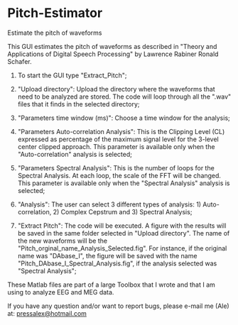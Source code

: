# Pitch-Estimator
Estimate the pitch of waveforms

This GUI estimates the pitch of waveforms as described in "Theory and Applications of Digital Speech Processing" by Lawrence Rabiner Ronald Schafer.

1) To start the GUI type "Extract_Pitch";

2) "Upload directory": Upload the directory where the waveforms that need to be analyzed are stored. The code will loop through all the ".wav" files that it finds in the selected directory;

3) "Parameters time window (ms)": Choose a time window for the analysis;

4) "Parameters Auto-correlation Analysis": This is the Clipping Level (CL) expressed as percentage of the maximum signal level for the 3-level center clipped approach. This parameter is available only when the "Auto-correlation" analysis is selected;

5) "Parameters Spectral Analysis": This is the number of loops for the Spectral Analysis. At each loop, the scale of the FFT will be changed. This parameter is available only when the "Spectral Analysis" analysis is selected;

6) "Analysis": The user can select 3 different types of analysis: 1) Auto-correlation, 2) Complex Cepstrum and 3) Spectral Analysis;

7) "Extract Pitch": The code will be executed. A figure with the results will be saved in the same folder selected in "Upload directory". The name of the new waveforms will be the "Pitch_orginal_name_Analysis_Selected.fig". For instance, if the original name was "DAbase_I", the figure will be saved with the name "Pitch_DAbase_I_Spectral_Analysis.fig", if the analysis selected was "Spectral Analysis";

These Matlab files are part of a large Toolbox that I wrote and that I am using to analyze EEG and MEG data.

If you have any question and/or want to report bugs, please e-mail me (Ale) at: pressalex@hotmail.com
